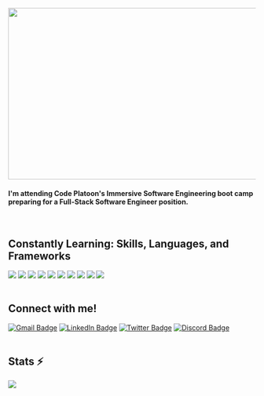 <p align="center"><img src="/1328866.png" width="600px" height="350px"></p>
<h4>I'm attending Code Platoon's Immersive Software Engineering boot camp preparing for a Full-Stack Software Engineer position.</h4>

<br/>

<h2 align="left">Constantly Learning: Skills, Languages, and Frameworks</h2>
  <div id="languagebadges" align="left">
    <a title="Git" href="https://git-scm.com/doc" target="blank"><img src="https://skillicons.dev/icons?i=git"/></a>
    <a title="GitHub" href="https://docs.github.com/en" target="blank"><img src="https://skillicons.dev/icons?i=github"/></a>
    <a title="PostgreSQL" href="https://www.postgresql.org/docs/" target="blank"><img src="https://skillicons.dev/icons?i=postgres"/></a>
    <a title="Java" href="https://docs.oracle.com/en/java/" target="blank"><img src="https://skillicons.dev/icons?i=java"/></a>
    <a title="Python" href="https://docs.python.org/3/" target="blank"><img src="https://skillicons.dev/icons?i=python"/></a>
    <a title="Node.js" href="https://nodejs.org/docs/latest/api/" target="blank"><img src="https://skillicons.dev/icons?i=nodejs"/></a>
<!--     <a title="NPM" href="https://docs.npmjs.com/" target="blank"><img src="https://skillicons.dev/icons?i=npm"/></a> -->
    <a title="React" href="https://react.dev/" target="blank"><img src="https://skillicons.dev/icons?i=react"/></a>
    <a title="JavaScript" href="https://developer.mozilla.org/en-US/docs/Web/JavaScript" target="blank"><img src="https://skillicons.dev/icons?i=js"/></a>
    <a title="HTML" href="https://developer.mozilla.org/en-US/docs/Web/HTML" target="blank"><img src="https://skillicons.dev/icons?i=html"/></a>
    <a title="CSS" href="https://developer.mozilla.org/en-US/docs/Web/CSS" target="blank"><img src="https://skillicons.dev/icons?i=css"/></a>
</div>

<br/>

<h2 align="left">Connect with me!</h2>
<div id="connectbadges" align="left">
  <a href="mailto:thomas.childress02@gmail.com"><img src="https://img.shields.io/badge/Gmail-333333?style=for-the-badge&logo=gmail&logoColor=red" alt="Gmail Badge" target="_blank"/></a>
  <a href="https://www.linkedin.com/in/thomas-childress-9a3118228"><img src="https://img.shields.io/badge/LinkedIn-blue?style=for-the-badge&logo=linkedin&logoColor=white" alt="LinkedIn Badge" target="_blank"/></a>
  <a href="https://twitter.com/chil_tom2"><img src="https://img.shields.io/badge/X-000000?style=for-the-badge&logo=x&logoColor=white" alt="Twitter Badge" target="_blank"/></a>
  <a href="https://discordapp.com/users/chil.tom/"><img src="https://img.shields.io/badge/Discord-5865F2?style=for-the-badge&logo=discord&logoColor=white" alt="Discord Badge" target="_blank"/></a>
</div>

<br/>

<h2 align="left">Stats ⚡</h2>
<div id="statscontainer" align="left">
  <picture>
  <source
    srcset="https://github-readme-stats.vercel.app/api?username=chiltom&show_icons=true&theme=dracula"
    media="(prefers-color-scheme: dark)"
  />
  <source
    srcset="https://github-readme-stats.vercel.app/api?username=chiltom&show_icons=true&theme=gruvbox_light"
    media="(prefers-color-scheme: light), (prefers-color-scheme: no-preference)"
  />
  <img src="https://github-readme-stats.vercel.app/api?username=anuraghazra&show_icons=true" />
</picture>
</div>

<br/>
